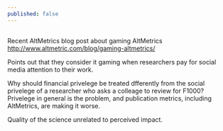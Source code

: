 ```yaml
---
published: false
---
```


## 

Recent AltMetrics blog post about gaming AltMetrics http://www.altmetric.com/blog/gaming-altmetrics/

Points out that they consider it gaming when researchers pay for social media attention to their work.

Why should financial privelege be treated dfferently from the social privelege of a researcher who asks a colleage to review for F1000? Privelege in general is the problem, and publication metrics, including AltMetrics, are making it worse.

Quality of the science unrelated to perceived impact.